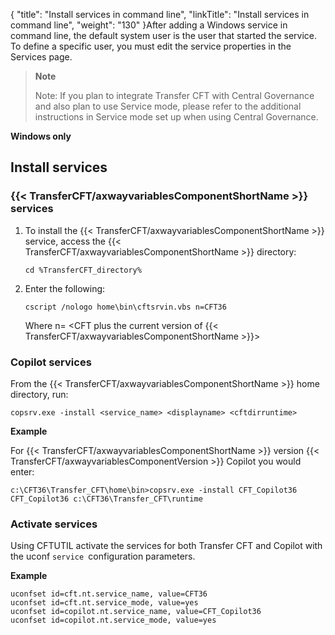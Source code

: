 {
    "title": "Install services in command line",
    "linkTitle": "Install services in command line",
    "weight": "130"
}After adding a Windows service in command line, the default system user is the user that started the service. To define a specific user, you must edit the service properties in the Services page.

> **Note**
>
> Note: If you plan to integrate Transfer CFT with Central Governance and also plan to use Service mode, please refer to the additional instructions in Service mode set up when using Central Governance.

****Windows only****

Install services
----------------

### {{< TransferCFT/axwayvariablesComponentShortName  >}} services

1. To install the {{< TransferCFT/axwayvariablesComponentShortName  >}} service, access the {{< TransferCFT/axwayvariablesComponentShortName  >}} directory:

    `cd %TransferCFT_directory%`

1. Enter the following:

    `cscript /nologo home\bin\cftsrvin.vbs n=CFT36`

    Where n= &lt;CFT plus the current version of {{< TransferCFT/axwayvariablesComponentShortName  >}}&gt;

### Copilot services

From the {{< TransferCFT/axwayvariablesComponentShortName  >}} home directory, run:

`copsrv.exe -install <service_name> <displayname> <cftdirruntime>`

******Example******

For {{< TransferCFT/axwayvariablesComponentShortName  >}} version {{< TransferCFT/axwayvariablesComponentVersion  >}} Copilot you would enter:

`c:\CFT36\Transfer_CFT\home\bin>copsrv.exe -install CFT_Copilot36 CFT_Copilot36 c:\CFT36\Transfer_CFT\runtime`

### Activate services

Using CFTUTIL activate the services for both Transfer CFT and Copilot with the uconf `service `configuration parameters.

****Example****

```
uconfset id=cft.nt.service_name, value=CFT36
uconfset id=cft.nt.service_mode, value=yes
uconfset id=copilot.nt.service_name, value=CFT_Copilot36
uconfset id=copilot.nt.service_mode, value=yes
```
<span id="Service"></span>

